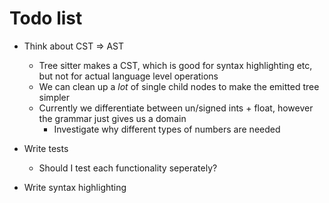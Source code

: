 # Todo list

- Think about CST => AST
    - Tree sitter makes a CST, which is good for syntax highlighting etc, but not for actual language level operations
    - We can clean up a *lot* of single child nodes to make the emitted tree simpler
    - Currently we differentiate between un/signed ints + float, however the grammar just gives us a domain
        - Investigate why different types of numbers are needed

- Write tests
    - Should I test each functionality seperately? 

- Write syntax highlighting
